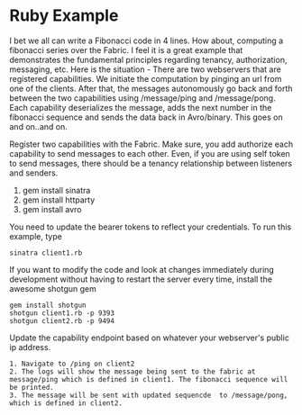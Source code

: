 Ruby Example
====

I bet we all can write a Fibonacci code in 4 lines. How about, computing a fibonacci series over the Fabric. I feel it is a great example that demonstrates the fundamental principles regarding tenancy, authorization, messaging, etc. Here is the situation - There are two webservers that are registered capabilities. We initiate the computation by pinging an url from one of the clients. After that, the messages autonomously go back and forth between the two capabilities using /message/ping and /message/pong. Each capability deserializes the message, adds the next number in the fibonacci sequence and sends the data back in Avro/binary. This goes on and on..and on.

Register two capabilities with the Fabric. Make sure, you add authorize each capability to send messages to each other. Even, if you are using self token to send messages, there should be a tenancy relationship between listeners and senders.


1. gem install sinatra
2. gem install httparty
3. gem install avro

You need to update the bearer tokens to reflect your credentials. To run this example, type

	sinatra client1.rb
	
If you want to modify the code and look at changes immediately during development without having to restart the server every time, install the awesome shotgun gem
	
	gem install shotgun
	shotgun client1.rb -p 9393
	shotgun client2.rb -p 9494
	
Update the capability endpoint based on whatever your webserver's public ip address. 

	1. Navigate to /ping on client2
	2. The logs will show the message being sent to the fabric at message/ping which is defined in client1. The fibonacci sequence will be printed.
	3. The message will be sent with updated sequencde  to /message/pong, which is defined in client2.
	
